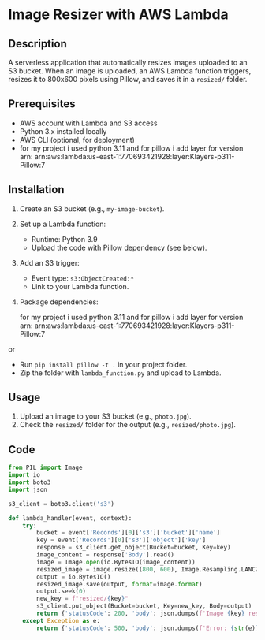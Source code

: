 # Image Resizer with AWS Lambda

## Description
A serverless application that automatically resizes images uploaded to an S3 bucket. When an image is uploaded, an AWS Lambda function triggers, resizes it to 800x600 pixels using Pillow, and saves it in a `resized/` folder.

## Prerequisites
- AWS account with Lambda and S3 access
- Python 3.x installed locally
- AWS CLI (optional, for deployment)
- for my project i used python 3.11 and for pillow i add layer for version arn:
arn:aws:lambda:us-east-1:770693421928:layer:Klayers-p311-Pillow:7



## Installation
1. Create an S3 bucket (e.g., `my-image-bucket`).
2. Set up a Lambda function:
   - Runtime: Python 3.9
   - Upload the code with Pillow dependency (see below).
3. Add an S3 trigger:
   - Event type: `s3:ObjectCreated:*`
   - Link to your Lambda function.
4. Package dependencies:
   
    for my project i used python 3.11 and for pillow i add layer   for version arn:
arn:aws:lambda:us-east-1:770693421928:layer:Klayers-p311-Pillow:7

or 
   - Run `pip install pillow -t .` in your project folder.
   - Zip the folder with `lambda_function.py` and upload to Lambda.

## Usage
1. Upload an image to your S3 bucket (e.g., `photo.jpg`).
2. Check the `resized/` folder for the output (e.g., `resized/photo.jpg`).

## Code
```python
from PIL import Image
import io
import boto3
import json

s3_client = boto3.client('s3')

def lambda_handler(event, context):
    try:
        bucket = event['Records'][0]['s3']['bucket']['name']
        key = event['Records'][0]['s3']['object']['key']
        response = s3_client.get_object(Bucket=bucket, Key=key)
        image_content = response['Body'].read()
        image = Image.open(io.BytesIO(image_content))
        resized_image = image.resize((800, 600), Image.Resampling.LANCZOS)
        output = io.BytesIO()
        resized_image.save(output, format=image.format)
        output.seek(0)
        new_key = f"resized/{key}"
        s3_client.put_object(Bucket=bucket, Key=new_key, Body=output)
        return {'statusCode': 200, 'body': json.dumps(f'Image {key} resized and uploaded as {new_key} successfully!')}
    except Exception as e:
        return {'statusCode': 500, 'body': json.dumps(f'Error: {str(e)}')}